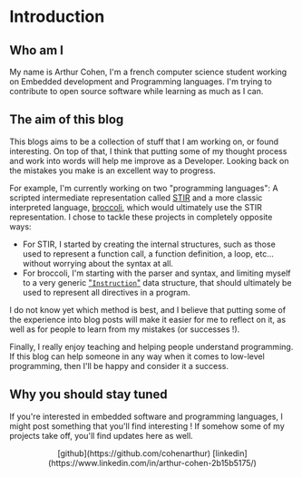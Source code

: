 # Introduction

## Who am I

My name is Arthur Cohen, I'm a french computer science student working on Embedded
development and Programming languages. I'm trying to contribute to open source software
while learning as much as I can.

## The aim of this blog

This blogs aims to be a collection of stuff that I am working on, or found interesting. On
top of that, I think that putting some of my thought process and work into words will help
me improve as a Developer. Looking back on the mistakes you make is an excellent way to
progress.

For example, I'm currently working on two "programming languages": A scripted intermediate
representation called [STIR](https://github.com/cohenarthur/stir) and a more classic
interpreted language, [broccoli](https://github.com/cohenarthur/broccoli), which would
ultimately use the STIR representation. I chose to tackle these projects in completely
opposite ways:

- For STIR, I started by creating the internal structures, such as those used to represent
a function call, a function definition, a loop, etc... without worrying about the syntax
at all.
- For broccoli, I'm starting with the parser and syntax, and limiting myself to a very
generic ["`Instruction`"](https://github.com/CohenArthur/broccoli/blob/master/src/instruction/mod.rs)
data structure, that should ultimately be used to represent all directives in a program.

I do not know yet which method is best, and I believe that putting some of the experience
into blog posts will make it easier for me to reflect on it, as well as for people to
learn from my mistakes (or successes !).

Finally, I really enjoy teaching and helping people understand programming. If this blog
can help someone in any way when it comes to low-level programming, then I'll be happy
and consider it a success.

## Why you should stay tuned

If you're interested in embedded software and programming languages, I might post something
that you'll find interesting ! If somehow some of my projects take off, you'll find updates
here as well.




<p align="center">
[github](https://github.com/cohenarthur)
[linkedin](https://www.linkedin.com/in/arthur-cohen-2b15b5175/)
</p>
